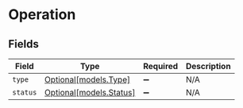 # Operation


## Fields

| Field                                          | Type                                           | Required                                       | Description                                    |
| ---------------------------------------------- | ---------------------------------------------- | ---------------------------------------------- | ---------------------------------------------- |
| `type`                                         | [Optional[models.Type]](../models/type.md)     | :heavy_minus_sign:                             | N/A                                            |
| `status`                                       | [Optional[models.Status]](../models/status.md) | :heavy_minus_sign:                             | N/A                                            |